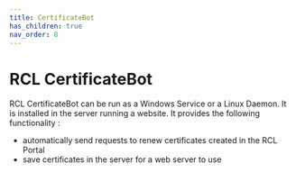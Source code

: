 ```yaml
---
title: CertificateBot
has_children: true
nav_order: 8
---
```


# RCL CertificateBot

RCL CertificateBot can be run as a Windows Service or a Linux Daemon. It is installed in the server running a website. It provides the following functionality :

- automatically send requests to renew certificates created in the RCL Portal
- save certificates in the server for a web server to use 